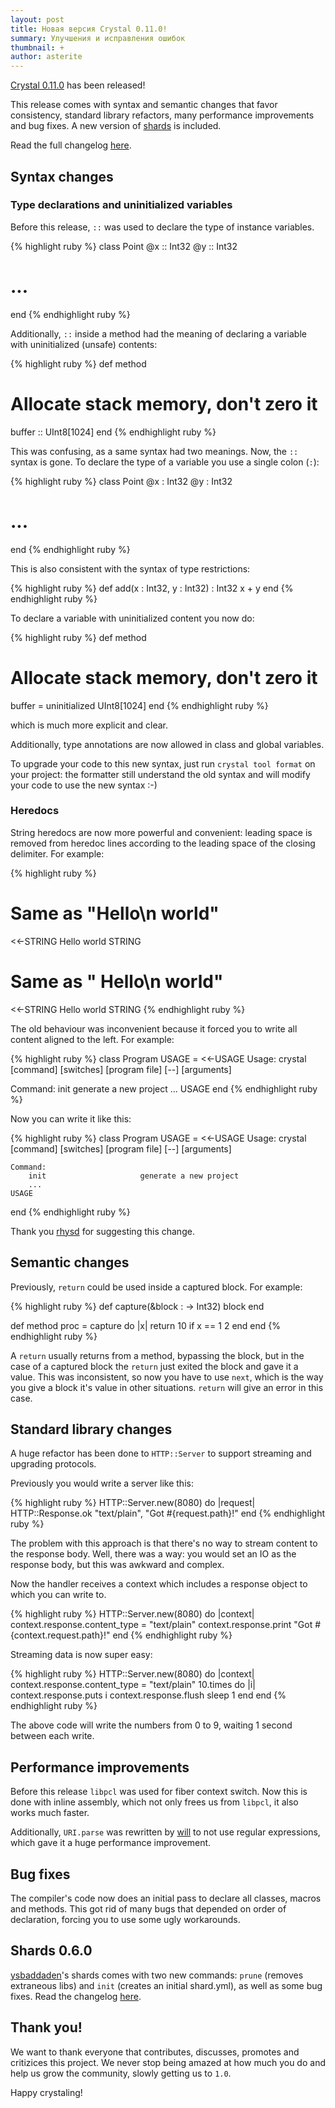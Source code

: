 ```yaml
---
layout: post
title: Новая версия Crystal 0.11.0!
summary: Улучшения и исправления ошибок
thumbnail: +
author: asterite
---
```


[Crystal 0.11.0](https://github.com/manastech/crystal/releases/tag/0.11.0) has been released!

This release comes with syntax and semantic changes that favor consistency, standard library refactors,
many performance improvements and bug fixes. A new version of [shards](https://github.com/ysbaddaden/shards)
is included.

Read the full changelog [here](https://github.com/manastech/crystal/releases/tag/0.11.0).

## Syntax changes

### Type declarations and uninitialized variables

Before this release, `::` was used to declare the type of instance variables.

{% highlight ruby %}
class Point
  @x :: Int32
  @y :: Int32
  # ...
end
{% endhighlight ruby %}

Additionally, `::` inside a method had the meaning of declaring a variable with uninitialized (unsafe) contents:

{% highlight ruby %}
def method
  # Allocate stack memory, don't zero it
  buffer :: UInt8[1024]
end
{% endhighlight ruby %}

This was confusing, as a same syntax had two meanings. Now, the `::` syntax is gone. To declare the type
of a variable you use a single colon (`:`):

{% highlight ruby %}
class Point
  @x : Int32
  @y : Int32
  # ...
end
{% endhighlight ruby %}

This is also consistent with the syntax of type restrictions:

{% highlight ruby %}
def add(x : Int32, y : Int32) : Int32
  x + y
end
{% endhighlight ruby %}

To declare a variable with uninitialized content you now do:

{% highlight ruby %}
def method
  # Allocate stack memory, don't zero it
  buffer = uninitialized UInt8[1024]
end
{% endhighlight ruby %}

which is much more explicit and clear.

Additionally, type annotations are now allowed in class and global variables.

To upgrade your code to this new syntax, just run `crystal tool format` on your project: the formatter still
understand the old syntax and will modify your code to use the new syntax :-)

### Heredocs

String heredocs are now more powerful and convenient: leading space is removed from heredoc lines according
to the leading space of the closing delimiter. For example:

{% highlight ruby %}
# Same as "Hello\n  world"
<<-STRING
  Hello
    world
  STRING

# Same as "  Hello\n    world"
<<-STRING
    Hello
      world
  STRING
{% endhighlight ruby %}

The old behaviour was inconvenient because it forced you to write all content aligned to the left. For example:

{% highlight ruby %}
class Program
  USAGE = <<-USAGE
Usage: crystal [command] [switches] [program file] [--] [arguments]

Command:
    init                     generate a new project
    ...
USAGE
end
{% endhighlight ruby %}

Now you can write it like this:

{% highlight ruby %}
class Program
  USAGE = <<-USAGE
    Usage: crystal [command] [switches] [program file] [--] [arguments]

    Command:
        init                     generate a new project
        ...
    USAGE
end
{% endhighlight ruby %}

Thank you [rhysd](https://github.com/rhysd) for suggesting this change.

## Semantic changes

Previously, `return` could be used inside a captured block. For example:

{% highlight ruby %}
def capture(&block : -> Int32)
  block
end

def method
  proc = capture do |x|
    return 10 if x == 1
    2
  end
end
{% endhighlight ruby %}

A `return` usually returns from a method, bypassing the block, but in the case of a captured
block the `return` just exited the block and gave it a value. This was inconsistent, so now
you have to use `next`, which is the way you give a block it's value in other situations. `return`
will give an error in this case.

## Standard library changes

A huge refactor has been done to `HTTP::Server` to support streaming and upgrading protocols.

Previously you would write a server like this:

{% highlight ruby %}
HTTP::Server.new(8080) do |request|
  HTTP::Response.ok "text/plain", "Got #{request.path}!"
end
{% endhighlight ruby %}

The problem with this approach is that there's no way to stream content to the response body. Well,
there was a way: you would set an IO as the response body, but this was awkward and complex.

Now the handler receives a context which includes a response object to which you can write to.

{% highlight ruby %}
HTTP::Server.new(8080) do |context|
  context.response.content_type = "text/plain"
  context.response.print "Got #{context.request.path}!"
end
{% endhighlight ruby %}

Streaming data is now super easy:

{% highlight ruby %}
HTTP::Server.new(8080) do |context|
  context.response.content_type = "text/plain"
  10.times do |i|
    context.response.puts i
    context.response.flush
    sleep 1
  end
end
{% endhighlight ruby %}

The above code will write the numbers from 0 to 9, waiting 1 second between each write.

## Performance improvements

Before this release `libpcl` was used for fiber context switch. Now this is done with inline
assembly, which not only frees us from `libpcl`, it also works much faster.

Additionally, `URI.parse` was rewritten by [will](https://github.com/will) to not use regular
expressions, which gave it a huge performance improvement.

## Bug fixes

The compiler's code now does an initial pass to declare all classes, macros and methods. This
got rid of many bugs that depended on order of declaration, forcing you to use some ugly workarounds.

## Shards 0.6.0

[ysbaddaden](https://github.com/ysbaddaden)'s shards comes with two new commands: `prune` (removes extraneous libs)
and `init` (creates an initial shard.yml), as well as some bug fixes. Read the changelog
[here](https://github.com/ysbaddaden/shards/releases/tag/v0.6.0).

## Thank you!

We want to thank everyone that contributes, discusses, promotes and critizices this project. We
never stop being amazed at how much you do and help us grow the community, slowly getting us to `1.0`.

Happy crystaling!
